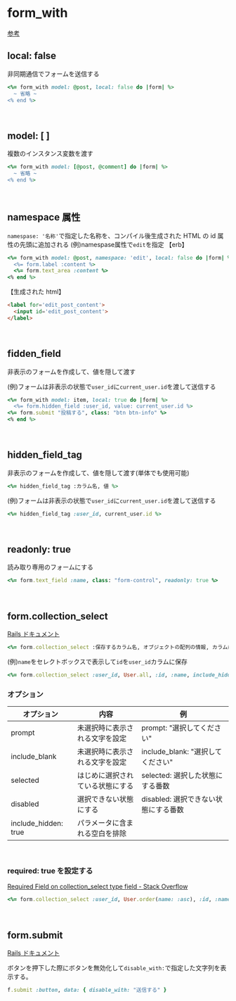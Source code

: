 # form_with
[参考](https://pikawaka.com/rails/form_with)
  
## local: false
非同期通信でフォームを送信する
  
```rb
<%= form_with model: @post, local: false do |form| %>
  ~ 省略 ~
<% end %>
```

<br>

## model: [ ]
複数のインスタンス変数を渡す
  
```rb
<%= form_with model: [@post, @comment] do |form| %>
  ~ 省略 ~
<% end %>
```

<br>

## namespace 属性
`namespase: '名称'`で指定した名称を、コンパイル後生成された HTML の id 属性の先頭に追加される
(例)namespase属性で`edit`を指定
【erb】
```rb
<%= form_with model: @post, namespace: 'edit', local: false do |form| %>
  <%= form.label :content %>
  <%= form.text_area :content %>
<% end %>
```
【生成された html】
```html
<label for='edit_post_content'>
  <input id='edit_post_content'>
</label>
```

<br>
  
## fidden_field
非表示のフォームを作成して、値を隠して渡す
  
(例)フォームは非表示の状態で`user_id`に`current_user.id`を渡して送信する
```rb
<%= form_with model: item, local: true do |form| %>
  <%= form.hidden_field :user_id, value: current_user.id %>
<%= form.submit "投稿する", class: "btn btn-info" %>
<% end %>
```
  
<br>

## hidden_field_tag
非表示のフォームを作成して、値を隠して渡す(単体でも使用可能)
```rb
<%= hidden_field_tag :カラム名, 値 %>
```
  
(例)フォームは非表示の状態で`user_id`に`current_user.id`を渡して送信する
```rb
<%= hidden_field_tag :user_id, current_user.id %>
```
  
<br>

## readonly: true
読み取り専用のフォームにする
```rb
<%= form.text_field :name, class: "form-control", readonly: true %>
```
  
<br>
  
## form.collection_select
[Rails ドキュメント](https://railsdoc.com/page/collection_select)
```rb
<%= form.collection_select :保存するカラム名, オブジェクトの配列の情報, カラムに保存する項目, セレクトボックスの選択肢の項目, オプション, HTML属性 %>
```
(例)`name`をセレクトボックスで表示して`id`を`user_id`カラムに保存
```rb
<%= form.collection_select :user_id, User.all, :id, :name, include_hidden: false %>
```
### オプション
| オプション | 内容 | 例 |
| - | - | - |
| prompt | 未選択時に表示される文字を設定 | prompt: "選択してください" |
| include_blank | 未選択時に表示される文字を設定 | include_blank: "選択してください" |
| selected | はじめに選択されている状態にする | selected: 選択した状態にする番数 |
| disabled | 選択できない状態にする | disabled: 選択できない状態にする番数 |
| include_hidden: true | パラメータに含まれる空白を排除 | |
  
<br>
  
### required: true を設定する
[Required Field on collection_select type field - Stack Overflow](https://stackoverflow.com/questions/35726763/required-field-on-collection-select-type-field#:~:text=As%20per%20the%20syntax%20options%20and%20html_options%20are%20hashes%2C%20so%20you%20need%20to%20enclose%20them%20in%20braces.)
```rb
<%= form.collection_select :user_id, User.order(name: :asc), :id, :name, { include_blank: '選択してください' }, { required: true } %>
```
  
<br>

## form.submit
[Rails ドキュメント](https://railsdoc.com/page/submit)
  
ボタンを押下した際にボタンを無効化して`disable_with:`で指定した文字列を表示する。
```rb
f.submit :button, data: { disable_with: "送信する" }
```
